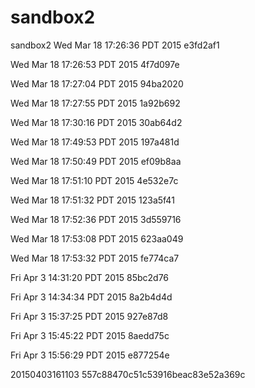 # sandbox2
sandbox2
Wed Mar 18 17:26:36 PDT 2015
e3fd2af1

Wed Mar 18 17:26:53 PDT 2015
4f7d097e

Wed Mar 18 17:27:04 PDT 2015
94ba2020

Wed Mar 18 17:27:55 PDT 2015
1a92b692

Wed Mar 18 17:30:16 PDT 2015
30ab64d2

Wed Mar 18 17:49:53 PDT 2015
197a481d

Wed Mar 18 17:50:49 PDT 2015
ef09b8aa

Wed Mar 18 17:51:10 PDT 2015
4e532e7c

Wed Mar 18 17:51:32 PDT 2015
123a5f41

Wed Mar 18 17:52:36 PDT 2015
3d559716

Wed Mar 18 17:53:08 PDT 2015
623aa049

Wed Mar 18 17:53:32 PDT 2015
fe774ca7

Fri Apr  3 14:31:20 PDT 2015
85bc2d76

Fri Apr  3 14:34:34 PDT 2015
8a2b4d4d

Fri Apr  3 15:37:25 PDT 2015
927e87d8

Fri Apr  3 15:45:22 PDT 2015
8aedd75c

Fri Apr  3 15:56:29 PDT 2015
e877254e


20150403161103
557c88470c51c53916beac83e52a369c
